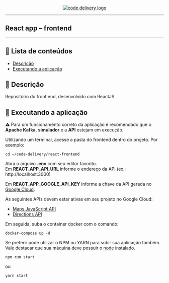 <p align="center">
  <a href="" rel="noopener">
		<img src="https://user-images.githubusercontent.com/25274156/174645164-1c8de2bd-fd1a-4dd2-bce9-086bc15f467d.png" alt="code delivery logo"></a>
</p>

---

## React app – frontend

---

## 📝 Lista de conteúdos

- [Descrição](#descricao)
- [Executando a aplicação](#uso)

## 📖 Descrição <a name = "descricao"></a>

Repositório do front end, desenvolvido com ReactJS.

## 🎈 Executando a aplicação <a name = "uso"></a>

⚠️ Para um funcionamento correto da aplicação é recomendado que o **Apache Kafka**, **simulador** e a **API** estejam em execução.

Utilizando um terminal, acesse a pasta do frontend dentro do projeto. Por exemplo:

```
cd ~/code-delivery/react-frontend
```

Abra o arquivo **.env** com seu editor favorito.<br />
Em **REACT_APP_API_URL** informe o endereço da API (ex.: http://localhost:3000)

Em **REACT_APP_GOOGLE_API_KEY** informe a chave da API gerada no [Google Cloud](https://console.cloud.google.com/apis/credentials).

As seguintes APIs devem estar ativas em seu projeto no Google Cloud:

- [Maps JavaScript API](https://console.cloud.google.com/apis/library/maps-backend.googleapis.com)
- [Directions API](https://console.cloud.google.com/apis/library/directions-backend.googleapis.com)

Em seguida, suba o container docker com o comando:

```
docker-compose up -d
```

Se preferir pode utilizar o NPM ou YARN para subir sua aplicação também.<br />Vale destacar que sua máquina deve possuir o [node](https://nodejs.org/en/) instalado.

```
npm run start
```

ou

```
yarn start
```
